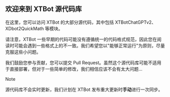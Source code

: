 ## 欢迎来到 XTBot 源代码库

在这里，您可以访问 XTBot 的大部分源代码，其中包括 XTBotChatGPTv2、XDbot2QuickMath 等模块。

请注意，XTBot 一些早期的代码可能没有遵循统一的代码格式规范，因此您在阅读时可能会遇到一些格式上的不一致。我们希望您以"能够正常运行"为原则，尽量克服这些小问题。

我们鼓励您参与贡献，您可以提交 Pull Request。虽然这个源代码库可能不适用于直接部署，但对于一些简单的修改，我们相信应该不会有太大问题...


> [!NOTE]
> 源代码库不会实时更新，我们计划在 XTBot 发布重大更新时**手动**进行一次同步。
